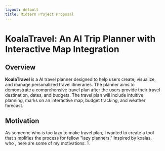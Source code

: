 ```yaml
---
layout: default
title: Midterm Project Proposal
---
```


# KoalaTravel: An AI Trip Planner with Interactive Map Integration

## Overview

**KoalaTravel** is a AI travel planner designed to help users create, visualize, and manage personalized travel itineraries. The planner aims to demonstrate a comprehensive travel plan after the users provide their travel destination, dates, and budgets. The travel plan will include intuitive planning, marks on an interactive map, budget tracking, and weather forecast.

## Motivation

As someone who is too lazy to make travel plan, I wanted to create a tool that simplifies the process for fellow "lazy planners." Inspired by koalas, who , here are some of my motivations:
1. 
